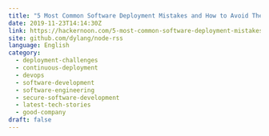 ```yaml
---
title: "5 Most Common Software Deployment Mistakes and How to Avoid Them"
date: 2019-11-23T14:14:30Z
link: https://hackernoon.com/5-most-common-software-deployment-mistakes-and-how-to-avoid-them-hgk32ij?source=rss&utm_medium=RSS&utm_source=news.12bit.vn
site: github.com/dylang/node-rss
language: English
category:
  - deployment-challenges
  - continuous-deployment
  - devops
  - software-development
  - software-engineering
  - secure-software-development
  - latest-tech-stories
  - good-company
draft: false
---
```

